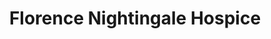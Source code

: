 ---
title: "Florence Nightingale Hospice"
url: /aylesbury/florence-nightingale-hospice/
shop: furniture
---